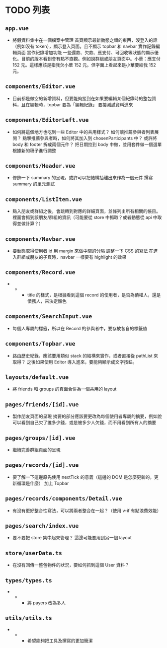 # TODO 列表

## `app.vue`

- 將假資料集中在一個檔案中管理
首頁顯示最新動態之類的東西，沒登入的話（例如沒有 token），顯示登入頁面。且不顯示 topbar 和 navbar
實作記錄編輯頁面
實作紀錄增加功能
一些還款、欠款、應支付、可回收等狀態的顯示優化。目前的版本看到會有點不直觀。例如說群組或朋友頁面中。小華：應支付 152 元。這樣應該是指我欠小華 152 元。但字面上看起來是小華要給我 152 元。
>


## `components/Editor.vue`

- 目前都是做空的新增資料，但要能夠接到在如果要編輯某個紀錄時的整包資料，且在編輯時，topbar 要為「編輯紀錄」
要接測試資料進來
>


## `components/EditorLeft.vue`

- 如何將這個地方也吃到一些 Editor 中的共用樣式？
如何讓推薦參與者列表展開？
點擊推薦參與者時，如何將其加入到 chosenParticipants 中？
或許將 body 和 footer 拆成兩個元件？
把日期拉到 body 中做，並用套件做一個選單
根據新的稿子進行調整


## `components/Header.vue`

- 修飾一下 summary 的呈現，或許可以把結構抽離出來作為一個元件
撰寫 summary 的單元測試


## `components/ListItem.vue`

- 點入朋友或群組之後，會跳轉到對應的詳細頁面，並條列出所有相關的帳目。裡面會抓到該朋友/群組的資訊（可能要從 store 中抓取？或者動態從 api 中取得並做計算？）
>


## `components/Navbar.vue`

- 要動態取得使用者 id
用 margin 來做中間的分隔
調整一下 CSS 的寫法
在進入群組或朋友的子頁時，navbar 一樣要有 highlight 的效果
>


## `components/Record.vue`

- * - title 的樣式，是根據看到這個 record 的使用者，是否為債權人，還是債務人，來決定顏色


## `components/SearchInput.vue`

- 每個人專屬的標籤，所以在 Record 的參與者中，要存放各自的標籤值
>


## `components/Topbar.vue`

- 路由歷史紀錄，應該要用類似 stack 的結構來實作，或者直接從 pathList 來取得？
之後如果使用 Editor 導入進來，要能夠顯示成文字按鈕。
>


## `layouts/default.vue`

- 將 friends 和 groups 的頁面合併為一個共用的 layout
>


## `pages/friends/[id].vue`

- 製作朋友頁面的呈現
摘要的部分應該要更改為每個使用者專屬的摘要，例如說可以看到自己欠了誰多少錢，或是被多少人欠錢，而不用看到所有人的摘要
>


## `pages/groups/[id].vue`

- 繼續完善群組頁面的呈現
>


## `pages/records/[id].vue`

- 要了解一下這邊原先使用 nextTick 的意義（這邊的 DOM 是怎麼更新的，更新循環是什麼）
加上 Topbar
>


## `pages/records/components/Detail.vue`

- 有沒有更好整合性寫法，可以將兩者整合在一起？（使用 v-if 有點浪費效能）
>


## `pages/search/index.vue`

- 要不要把 store 集中起來管理？
這邊可能要用到另一個 layout
>


## `store/userData.ts`

- 在沒有回傳一整包物件的狀況，要如何抓到這個 User 資料？


## `types/types.ts`

- * - 將 payers 改為多人


## `utils/utils.ts`

- * - 希望能夠把工具及撰寫的更加簡潔


